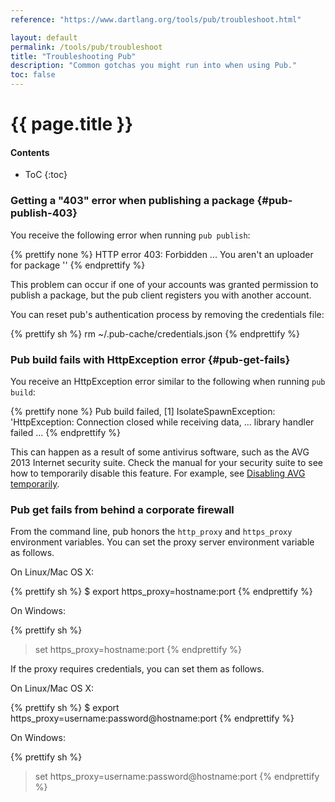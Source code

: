 ```yaml
---
reference: "https://www.dartlang.org/tools/pub/troubleshoot.html"

layout: default
permalink: /tools/pub/troubleshoot
title: "Troubleshooting Pub"
description: "Common gotchas you might run into when using Pub."
toc: false
---
```




# {{ page.title }}

#### Contents

* ToC
{:toc}

### Getting a "403" error when publishing a package {#pub-publish-403}

You receive the following error when running `pub publish`:

{% prettify none %}
HTTP error 403: Forbidden
...
You aren't an uploader for package '<foo>'
{% endprettify %}

This problem can occur if one of your accounts was granted permission to
publish a package, but the pub client registers you with another account.

You can reset pub's authentication process by removing the credentials file:

{% prettify sh %}
rm ~/.pub-cache/credentials.json
{% endprettify %}

### Pub build fails with HttpException error {#pub-get-fails}

You receive an HttpException error similar to the following when
running `pub build`:

{% prettify none %}
Pub build failed, [1] IsolateSpawnException: 'HttpException: Connection closed while receiving data,
...
library handler failed
...
{% endprettify %}

This can happen as a result of some antivirus software, such as the
AVG 2013 Internet security suite. Check the manual for your security
suite to see how to temporarily
disable this feature. For example, see
[Disabling AVG temporarily](http://www.avg.com/ww-en/faq.num-3857).

### Pub get fails from behind a corporate firewall

From the command line, pub honors the `http_proxy` and `https_proxy`
environment variables.
You can set the proxy server environment variable as follows.

On Linux/Mac OS X:

{% prettify sh %}
$ export https_proxy=hostname:port
{% endprettify %}

On Windows:

{% prettify sh %}
> set https_proxy=hostname:port
{% endprettify %}

If the proxy requires credentials, you can set them as follows.

On Linux/Mac OS X:

{% prettify sh %}
$ export https_proxy=username:password@hostname:port
{% endprettify %}

On Windows:

{% prettify sh %}
> set https_proxy=username:password@hostname:port
{% endprettify %}

